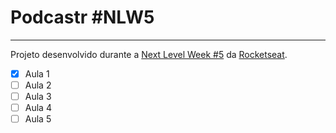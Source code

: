 # Podcastr #NLW5

----------
Projeto desenvolvido durante a [Next Level Week #5](https://nextlevelweek.com/) da [Rocketseat](https://rocketseat.com.br).

- [x] Aula 1
- [ ] Aula 2
- [ ] Aula 3
- [ ] Aula 4
- [ ] Aula 5
